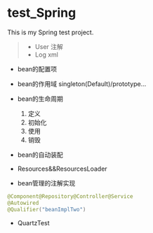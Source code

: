 # test_Spring
This is my Spring test project.


> * User 注解
> * Log  xml

* bean的配置项
* bean的作用域
    singleton(Default)/prototype...
* bean的生命周期
   1. 定义
   2. 初始化
   3. 使用
   4. 销毁
* bean的自动装配
* Resources&&ResourcesLoader


* bean管理的注解实现
```java
@Component@Repository@Controller@Service
@Autowired
@Qualifier("beanImplTwo")
```

* QuartzTest
